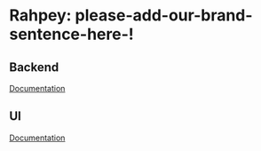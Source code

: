 Rahpey: please-add-our-brand-sentence-here-!
============================================

Backend
-------
[Documentation](backend/)

UI
--
[Documentation](ui/)
